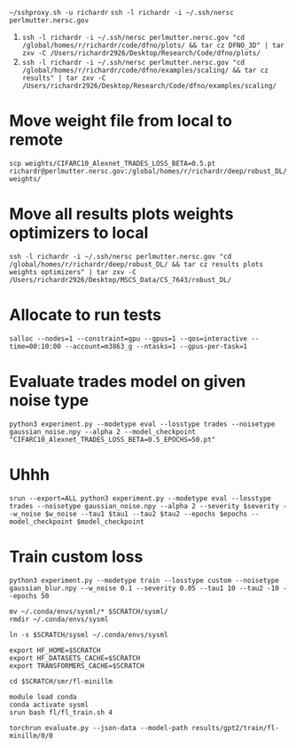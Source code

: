`~/sshproxy.sh -u richardr`
`ssh -l richardr -i ~/.ssh/nersc perlmutter.nersc.gov`

1. `ssh -l richardr -i ~/.ssh/nersc perlmutter.nersc.gov "cd /global/homes/r/richardr/code/dfno/plots/ && tar cz DFNO_3D" | tar zxv -C /Users/richardr2926/Desktop/Research/Code/dfno/plots/`
2. `ssh -l richardr -i ~/.ssh/nersc perlmutter.nersc.gov "cd /global/homes/r/richardr/code/dfno/examples/scaling/ && tar cz results" | tar zxv -C /Users/richardr2926/Desktop/Research/Code/dfno/examples/scaling/`

# Move weight file from local to remote
`scp weights/CIFARC10_Alexnet_TRADES_LOSS_BETA=0.5.pt richardr@perlmutter.nersc.gov:/global/homes/r/richardr/deep/robust_DL/weights/ `

# Move all results plots weights optimizers to local
`ssh -l richardr -i ~/.ssh/nersc perlmutter.nersc.gov "cd /global/homes/r/richardr/deep/robust_DL/ && tar cz results plots weights optimizers" | tar zxv -C /Users/richardr2926/Desktop/MSCS_Data/CS_7643/robust_DL/`

# Allocate to run tests
`salloc --nodes=1 --constraint=gpu --gpus=1 --qos=interactive --time=00:10:00 --account=m3863_g --ntasks=1 --gpus-per-task=1`

# Evaluate trades model on given noise type
`python3 experiment.py --modetype eval --losstype trades --noisetype gaussian_noise.npy --alpha 2 --model_checkpoint "CIFARC10_Alexnet_TRADES_LOSS_BETA=0.5_EPOCHS=50.pt"`

# Uhhh

`srun --export=ALL python3 experiment.py --modetype eval --losstype trades --noisetype gaussian_noise.npy --alpha 2 --severity $severity --w_noise $w_noise --tau1 $tau1 --tau2 $tau2 --epochs $epochs --model_checkpoint $model_checkpoint`

# Train custom loss

`python3 experiment.py --modetype train --losstype custom --noisetype gaussian_blur.npy --w_noise 0.1 --severity 0.05 --tau1 10 --tau2 -10 --epochs 50`
```
mv ~/.conda/envs/sysml/* $SCRATCH/sysml/
rmdir ~/.conda/envs/sysml

ln -s $SCRATCH/sysml ~/.conda/envs/sysml
```

```
export HF_HOME=$SCRATCH
export HF_DATASETS_CACHE=$SCRATCH
export TRANSFORMERS_CACHE=$SCRATCH

cd $SCRATCH/smr/fl-minillm

module load conda
conda activate sysml
srun bash fl/fl_train.sh 4

torchrun evaluate.py --json-data --model-path results/gpt2/train/fl-minillm/0/0
```